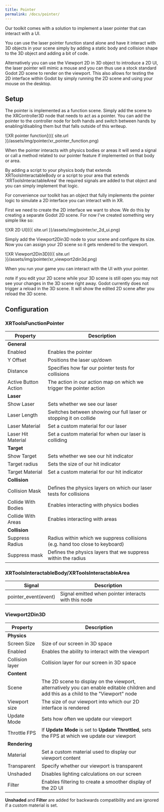 ```yaml
---
title: Pointer
permalink: /docs/pointer/
---
```


Our toolkit comes with a solution to implement a laser pointer that can interact with a UI.

You can use the laser pointer function stand alone and have it interact with 3D objects in your scene simply by adding a static body and collision shape to the 3D object and adding a bit of code.

Alternatively you can use the Viewport 2D in 3D object to introduce a 2D UI, the laser pointer will mimic a mouse and you can thus use a stock standard Godot 2D scene to render on the viewport. This also allows for testing the 2D interface within Godot by simply running the 2D scene and using your mouse on the desktop.

## Setup

The pointer is implemented as a function scene. Simply add the scene to the XRController3D node that needs to act as a pointer. You can add the pointer to the controller node for both hands and switch between hands by enabling/disabling them but that falls outside of this writeup.

![XR pointer function]({{ site.url }}/assets/img/pointer/xr_pointer_function.png)

When the pointer interacts with physics bodies or areas it will send a signal or call a method related to our pointer feature if implemented on that body or area.

By adding a script to your physics body that extends XRToolsInteractableBody or a script to your area that extends 'XRToolsInteractableArea' the required signals are added to that object and you can simply implement that logic.

For convenience our toolkit has an object that fully implements the pointer logic to simulate a 2D interface you can interact with in XR.

First we need to create the 2D interface we want to show. We do this by creating a separate Godot 2D scene. For now I've created something very simple like so:

![XR 2D UI]({{ site.url }}/assets/img/pointer/xr_2d_ui.png)

Simply add the Viewport2Din3D node to your scene and configure its size. Now you can assign your 2D scene so it gets rendered to the viewport.

![XR Viewport2Din3D]({{ site.url }}/assets/img/pointer/xr_viewport2din3d.png)

When you run your game you can interact with the UI with your pointer.

note if you edit your 2D scene while your 3D scene is still open you may not see your changes in the 3D scene right away. Godot currently does not trigger a reload in the 3D scene. It will show the edited 2D scene after you reload the 3D scene.

## Configuration

### XRToolsFunctionPointer

| Property               | Description                                                     |
| ---------------------- | --------------------------------------------------------------- |
| **General**            |                                                                 |
| Enabled                | Enables the pointer                                             |
| Y Offset               | Positions the laser up/down   |
| Distance               | Specifies how far our pointer tests for collisions  |
| Active Button Action   | The action in our action map on which we trigger the pointer action  |
| **Laser**              |                                                                 |
| Show Laser             | Sets whether we see our laser  |
| Laser Length           | Switches between showing our full laser or stopping it on collide  |
| Laser Material         | Set a custom material for our laser  |
| Laser Hit Material     | Set a custom material for when our laser is colliding  |
| **Target**             |                                                                 |
| Show Target            | Sets whether we see our hit indicator  |
| Target radius          | Sets the size of our hit indicator  |
| Target Material        | Set a custom material for our hit indicator  |
| **Collision**          |                                                                 |
| Collision Mask         | Defines the physics layers on which our laser tests for collisions  |
| Collide With Bodies    | Enables interacting with physics bodies  |
| Collide With Areas     | Enables interacting with areas  |
| **Collision**          |                                                                 |
| Suppress Radius        | Radius within which we suppress collisions (e.g. hand too close to keyboard)  |
| Suppress mask          | Defines the physics layers that we suppress within the radius  |

### XRToolsInteractableBody/XRToolsInteractableArea

| Signal                 | Description                                                     |
| ---------------------- | --------------------------------------------------------------- |
| pointer_event(event)   | Signal emitted when pointer interacts with this node            |

### Viewport2Din3D

| Property               | Description                                                     |
| ---------------------- | --------------------------------------------------------------- |
| **Physics**            |                                                                 |
| Screen Size            | Size of our screen in 3D space   |
| Enabled                | Enables the ability to interact with the viewport  |
| Collision layer        | Collision layer for our screen in 3D space  |
| **Content**            |                                                                 |
| Scene                  | The 2D scene to display on the viewport, alternatively you can enable editable children and add this as a child to the "Viewport" node  |
| Viewport size          | The size of our viewport into which our 2D interface is rendered  |
| Update Mode            | Sets how often we update our viewport  |
| Throttle FPS           | If **Update Mode** is set to **Update Throttled**, sets the FPS at which we update our viewport  |
| **Rendering**          |                                                                 |
| Material               | Set a custom material used to display our viewport content  |
| Transparent            | Specify whether our viewport is transparent  |
| Unshaded               | Disables lighting calculations on our screen  |
| Filter                 | Enables filtering to create a smoother display of the 2D UI  |

**Unshaded** and **Filter** are added for backwards compatibility and are ignored if a custom material is set.
